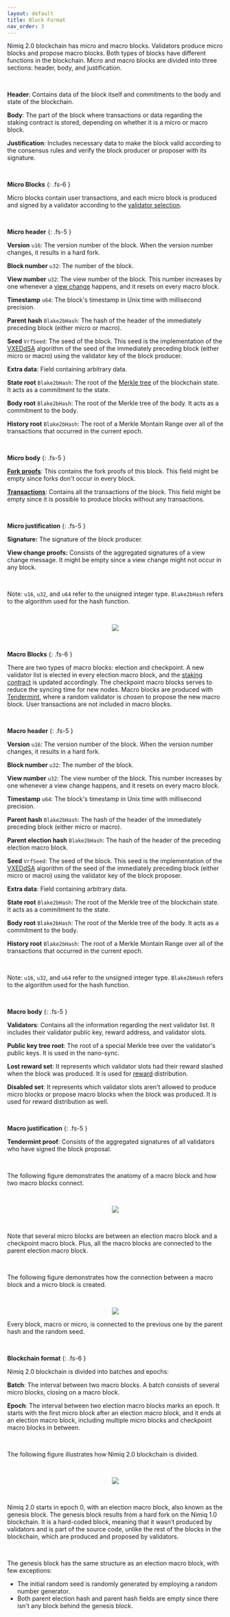 ```yaml
---
layout: default
title: Block Format
nav_order: 3
---
```


Nimiq 2.0 blockchain has micro and macro blocks. Validators produce micro blocks and propose macro blocks. Both types of blocks have different functions in the blockchain. Micro and macro blocks are divided into three sections: header, body, and justification.

<br/>

**Header**: Contains data of the block itself and commitments to the body and state of the blockchain.

**Body**: The part of the block where transactions or data regarding the staking contract is stored, depending on whether it is a micro or macro block.

**Justification**: Includes necessary data to make the block valid according to the consensus rules and verify the block producer or proposer with its signature.

<br />

**Micro Blocks**
{: .fs-6 }

Micro blocks contain user transactions, and each micro block is produced and signed by a validator according to the [validator selection](/albatross-doc/docs/slots).

<br />

**Micro header**
{: .fs-5 }

**Version** `u16`: The version number of the block. When the version number changes, it results in a hard fork.

**Block number** `u32`: The number of the block.

**View number** `u32`: The view number of the block. This number increases by one whenever a [view change](/albatross-doc/docs/view-change) happens, and it resets on every macro block.

**Timestamp** `u64`: The block's timestamp in Unix time with millisecond precision.

**Parent hash** `Blake2bHash`: The hash of the header of the immediately preceding block (either micro or macro).

**Seed** `VrfSeed`: The seed of the block. This seed is the implementation of the [VXEDdSA](https://www.signal.org/docs/specifications/xeddsa/#vxeddsa) algorithm of the seed of the immediately preceding block (either micro or macro) using the validator key of the block producer.

**Extra data**: Field containing arbitrary data.

**State root** `Blake2bHash`: The root of the [Merkle tree](https://en.wikipedia.org/wiki/Merkle_tree) of the blockchain state. It acts as a commitment to the state.

**Body root** `Blake2bHash`: The root of the Merkle tree of the body. It acts as a commitment to the body.

**History root** `Blake2bHash`: The root of a Merkle Montain Range over all of the transactions that occurred in the current epoch.

<br />

**Micro body**
{: .fs-5 }

**[Fork proofs](/albatross-doc/docs/fork-proofs)**: This contains the fork proofs of this block. This field might be empty since forks don't occur in every block.

**[Transactions](/albatross-doc/docs/transactions)**: Contains all the transactions of the block. This field might be empty since it is possible to produce blocks without any transactions.

<br />

**Micro justification**
{: .fs-5 }

**Signature:** The signature of the block producer.

**View change proofs:** Consists of the aggregated signatures of a view change message. It might be empty since a view change might not occur in any block.

<br />

Note: `u16`, `u32`, and `u64` refer to the unsigned integer type. `Blake2bHash` refers to the algorithm used for the hash function.

<br />

<p align="center">
  <img src="https://i.postimg.cc/Ghd4SpVY/microblock-drawio.png"/>
</p>

<br />

**Macro Blocks**
{: .fs-6 }

There are two types of macro blocks: election and checkpoint. A new validator list is elected in every election macro block, and the [staking contract](/albatross-doc/docs/staking-contract) is updated accordingly. The checkpoint macro blocks serves to reduce the syncing time for new nodes. Macro blocks are produced with [Tendermint](/albatross-doc/docs/terdermint), where a random validator is chosen to propose the new macro block. User transactions are not included in macro blocks.

<br />

**Macro header**
{: .fs-5 }

**Version** `u16`: The version number of the block. When the version number changes, it results in a hard fork.

**Block number** `u32`: The number of the block.

**View number** `u32`: The view number of the block. This number increases by one whenever a view change happens, and it resets on every macro block.

**Timestamp** `u64`: The block's timestamp in Unix time with millisecond precision.

**Parent hash** `Blake2bHash`: The hash of the header of the immediately preceding block (either micro or macro).

**Parent election hash** `Blake2bHash`: The hash of the header of the preceding election macro block.

**Seed** `VrfSeed`: The seed of the block. This seed is the implementation of the [VXEDdSA](https://www.signal.org/docs/specifications/xeddsa/#vxeddsa) algorithm of the seed of the immediately preceding block (either micro or macro) using the validator key of the block proposer.

**Extra data**: Field containing arbitrary data.

**State root** `Blake2bHash`: The root of the Merkle tree of the blockchain state. It acts as a commitment to the state.

**Body root** `Blake2bHash`: The root of the Merkle tree of the body. It acts as a commitment to the body.

**History root** `Blake2bHash`: The root of a Merkle Montain Range over all of the transactions that occurred in the current epoch.

<br />

Note: `u16`, `u32`, and `u64` refer to the unsigned integer type. `Blake2bHash` refers to the algorithm used for the hash function.

<br />

**Macro body**
{: .fs-5 }

**Validators**: Contains all the information regarding the next validator list. It includes their validator public key, reward address, and validator slots.

**Public key tree root**: The root of a special Merkle tree over the validator's public keys. It is used in the nano-sync.

**Lost reward set**: It represents which validator slots had their reward slashed when the block was produced. It is used for [reward](/albatross-doc/docs/rewards) distribution.

**Disabled set**: It represents which validator slots aren't allowed to produce micro blocks or propose macro blocks when the block was produced. It is used for reward distribution as well.

<br />

**Macro justification**
{: .fs-5 }

**Tendermint proof**: Consists of the aggregated signatures of all validators who have signed the block proposal.

<br />

The following figure demonstrates the anatomy of a macro block and how two macro blocks connect.

<br />

<p align="center">
  <img src="https://i.postimg.cc/BvcDJzFX/macroblock-drawio.png"/>
</p>

<br />

Note that several micro blocks are between an election macro block and a checkpoint macro block. Plus, all the macro blocks are connected to the parent election macro block.

<br />

The following figure demonstrates how the connection between a macro block and a micro block is created.

<br />

<p align="center">
  <img src="https://i.postimg.cc/sxS3RkBL/micro-and-macroblock-drawio.png"/>
</p>


Every block, macro or micro, is connected to the previous one by the parent hash and the random seed.

<br />

**Blockchain format**
{: .fs-6 }

Nimiq 2.0 blockchain is divided into batches and epochs:

**Batch**: The interval between two macro blocks. A batch consists of several micro blocks, closing on a macro block.

**Epoch**: The interval between two election macro blocks marks an epoch. It starts with the first micro block after an election macro block, and it ends at an election macro block, including multiple micro blocks and checkpoint macro blocks in between.

<br />

The following figure illustrates how Nimiq 2.0 blockchain is divided.

<br />

<p align="center">
  <img src="https://i.postimg.cc/C1RFcBwS/epoch-and-batches-drawio.png"/>
</p>

<br />

Nimiq 2.0 starts in epoch 0, with an election macro block, also known as the genesis block. The genesis block results from a hard fork on the Nimiq 1.0 blockchain. It is a hard-coded block, meaning that it wasn’t produced by validators and is part of the source code, unlike the rest of the blocks in the blockchain, which are produced and proposed by validators.

<br />

The genesis block has the same structure as an election macro block, with few exceptions:

- The initial random seed is randomly generated by employing a random number generator.
- Both parent election hash and parent hash fields are empty since there isn't any block behind the genesis block.
